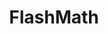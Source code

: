 ---
title: FlashMath
direct_url: http://projects.calebevans.me/flashmath/
categories: math
description: Quick! What’s two plus two?
---